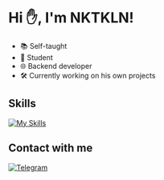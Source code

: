 # Hi ✋, I'm NKTKLN!

* 📚 Self-taught
* 🏫 Student
* 🌐 Backend developer
* 🛠 Currently working on his own projects

## Skills

[![My Skills](https://skillicons.dev/icons?i=py,go,git,docker,linux,redis,postgres)](https://skillicons.dev)

## Contact with me

[![Telegram](https://img.shields.io/badge/Telegram-2CA5E0?style=for-the-badge&logo=telegram&logoColor=white)](https://t.me/NKTKLN)
